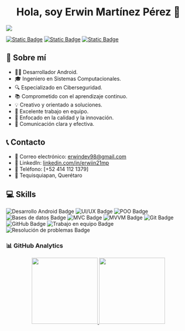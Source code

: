 <div align="center">
<h1 align="center">Hola, soy Erwin Martínez Pérez 👋</h1>
</div>
<img src="https://i.imgur.com/vYHp6EF.png">

[![Static Badge](https://img.shields.io/badge/Facebook-blue?style=social&logo=facebook)](https://www.facebook.com/ERwiin21MP/)
[![Static Badge](https://img.shields.io/badge/Instagram-white?style=social&logo=instagram)](https://www.instagram.com/erwiin21mp/)
[![Static Badge](https://img.shields.io/badge/X-white?style=social&logo=x)](https://twitter.com/ERwiin21MP)

## 👤 Sobre mí

- 👨‍💻 Desarrollador Android.
- 🎓 Ingeniero en Sistemas Computacionales.
- 🔍 Especializado en Ciberseguridad.
- 📚 Comprometido con el aprendizaje continuo.
- 💡 Creativo y orientado a soluciones.
- 👥 Excelente trabajo en equipo.
- 🌟 Enfocado en la calidad y la innovación.
- 💬 Comunicación clara y efectiva.

## 📞 Contacto

- 📧 Correo electrónico: [erwindev98@gmail.com](mailto:erwindev98@gmail.com)
- 🔗 LinkedIn: [linkedin.com/in/erwiin21mp](www.linkedin.com/in/erwiin21mp)
- 📱 Teléfono: [+52 414 112 1379]
- 📍 Tequisquiapan, Querétaro

## 💻 Skills

![Desarrollo Android Badge](https://img.shields.io/badge/Desarrollo%20Android-white?style=flat&logo=android)
![UI/UX Badge](https://img.shields.io/badge/UI/UX-white?style=flat&logo=adobe-xd)
![POO Badge](https://img.shields.io/badge/POO-white?style=flat&logo=java)
![Bases de datos Badge](https://img.shields.io/badge/Bases%20de%20datos-white?style=flat&logo=sqlite)
![MVC Badge](https://img.shields.io/badge/MVC-white?style=flat)
![MVVM Badge](https://img.shields.io/badge/MVVM-white?style=flat)
![Git Badge](https://img.shields.io/badge/Git-white?style=flat&logo=git)
![GitHub Badge](https://img.shields.io/badge/GitHub-white?style=flat&logo=github)
![Trabajo en equipo Badge](https://img.shields.io/badge/Trabajo%20en%20equipo-white?style=flat)
![Resolución de problemas Badge](https://img.shields.io/badge/Resolución%20de%20problemas-white?style=flat)

### 📊 GitHub Analytics

<p align="center">
<a href="https://github.com/ERwiin21MP">
  <img height="180em" src="https://github-readme-stats-eight-theta.vercel.app/api?username=ERwiin21MP&show_icons=true&theme=algolia&include_all_commits=true&count_private=true"/>
  <img height="180em" src="https://github-readme-stats-eight-theta.vercel.app/api/top-langs/?username=ERwiin21MP&layout=compact&langs_count=8&theme=algolia"/>
</a>
</p>
